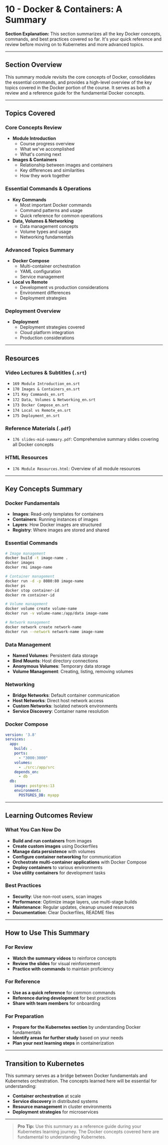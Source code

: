 # 10 - Docker & Containers: A Summary

**Section Explanation:**
This section summarizes all the key Docker concepts, commands, and best practices covered so far. It's your quick reference and review before moving on to Kubernetes and more advanced topics.

---

## Section Overview
This summary module revisits the core concepts of Docker, consolidates the essential commands, and provides a high-level overview of the key topics covered in the Docker portion of the course. It serves as both a review and a reference guide for the fundamental Docker concepts.

---

## Topics Covered

### Core Concepts Review
- **Module Introduction**
  - Course progress overview
  - What we've accomplished
  - What's coming next
- **Images & Containers**
  - Relationship between images and containers
  - Key differences and similarities
  - How they work together

### Essential Commands & Operations
- **Key Commands**
  - Most important Docker commands
  - Command patterns and usage
  - Quick reference for common operations
- **Data, Volumes & Networking**
  - Data management concepts
  - Volume types and usage
  - Networking fundamentals

### Advanced Topics Summary
- **Docker Compose**
  - Multi-container orchestration
  - YAML configuration
  - Service management
- **Local vs Remote**
  - Development vs production considerations
  - Environment differences
  - Deployment strategies

### Deployment Overview
- **Deployment**
  - Deployment strategies covered
  - Cloud platform integration
  - Production considerations

---

## Resources

### Video Lectures & Subtitles (`.srt`)
- `169 Module Introduction_en.srt`
- `170 Images & Containers_en.srt`
- `171 Key Commands_en.srt`
- `172 Data, Volumes & Networking_en.srt`
- `173 Docker Compose_en.srt`
- `174 Local vs Remote_en.srt`
- `175 Deployment_en.srt`

### Reference Materials (`.pdf`)
- `176 slides-mid-summary.pdf`: Comprehensive summary slides covering all Docker concepts

### HTML Resources
- `176 Module Resources.html`: Overview of all module resources

---

## Key Concepts Summary

### Docker Fundamentals
- **Images**: Read-only templates for containers
- **Containers**: Running instances of images
- **Layers**: How Docker images are structured
- **Registry**: Where images are stored and shared

### Essential Commands
```bash
# Image management
docker build -t image-name .
docker images
docker rmi image-name

# Container management
docker run -d -p 8080:80 image-name
docker ps
docker stop container-id
docker rm container-id

# Volume management
docker volume create volume-name
docker run -v volume-name:/app/data image-name

# Network management
docker network create network-name
docker run --network network-name image-name
```

### Data Management
- **Named Volumes**: Persistent data storage
- **Bind Mounts**: Host directory connections
- **Anonymous Volumes**: Temporary data storage
- **Volume Management**: Creating, listing, removing volumes

### Networking
- **Bridge Networks**: Default container communication
- **Host Networks**: Direct host network access
- **Custom Networks**: Isolated network environments
- **Service Discovery**: Container name resolution

### Docker Compose
```yaml
version: '3.8'
services:
  app:
    build: .
    ports:
      - "3000:3000"
    volumes:
      - ./src:/app/src
    depends_on:
      - db
  db:
    image: postgres:13
    environment:
      POSTGRES_DB: myapp
```

---

## Learning Outcomes Review

### What You Can Now Do
- **Build and run containers** from images
- **Create custom images** using Dockerfiles
- **Manage data persistence** with volumes
- **Configure container networking** for communication
- **Orchestrate multi-container applications** with Docker Compose
- **Deploy containers** to various environments
- **Use utility containers** for development tasks

### Best Practices
- **Security**: Use non-root users, scan images
- **Performance**: Optimize image layers, use multi-stage builds
- **Maintenance**: Regular updates, cleanup unused resources
- **Documentation**: Clear Dockerfiles, README files

---

## How to Use This Summary

### For Review
- **Watch the summary videos** to reinforce concepts
- **Review the slides** for visual reinforcement
- **Practice with commands** to maintain proficiency

### For Reference
- **Use as a quick reference** for common commands
- **Reference during development** for best practices
- **Share with team members** for onboarding

### For Preparation
- **Prepare for the Kubernetes section** by understanding Docker fundamentals
- **Identify areas for further study** based on your needs
- **Plan your next learning steps** in containerization

---

## Transition to Kubernetes

This summary serves as a bridge between Docker fundamentals and Kubernetes orchestration. The concepts learned here will be essential for understanding:
- **Container orchestration** at scale
- **Service discovery** in distributed systems
- **Resource management** in cluster environments
- **Deployment strategies** for microservices

---

> **Pro Tip:** Use this summary as a reference guide during your Kubernetes learning journey. The Docker concepts covered here are fundamental to understanding Kubernetes. 